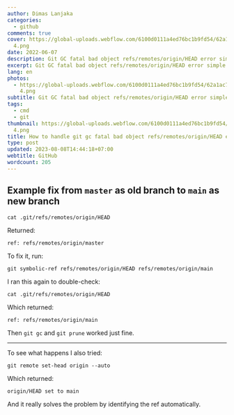 ```yaml
---
author: Dimas Lanjaka
categories:
  - github
comments: true
cover: https://global-uploads.webflow.com/6100d0111a4ed76bc1b9fd54/62a1ac70484ab90ae870152b_github
  4.png
date: 2022-06-07
description: Git GC fatal bad object refs/remotes/origin/HEAD error simple fix
excerpt: Git GC fatal bad object refs/remotes/origin/HEAD error simple fix
lang: en
photos:
  - https://global-uploads.webflow.com/6100d0111a4ed76bc1b9fd54/62a1ac70484ab90ae870152b_github
    4.png
subtitle: Git GC fatal bad object refs/remotes/origin/HEAD error simple fix
tags:
  - cmd
  - git
thumbnail: https://global-uploads.webflow.com/6100d0111a4ed76bc1b9fd54/62a1ac70484ab90ae870152b_github
  4.png
title: How to handle git gc fatal bad object refs/remotes/origin/HEAD error?
type: post
updated: 2023-08-08T14:44:18+07:00
webtitle: GitHub
wordcount: 205
---
```


## Example fix from `master` as old branch to `main` as new branch
<!-- https://stackoverflow.com/questions/37145151/how-to-handle-git-gc-fatal-bad-object-refs-remotes-origin-head-error -->
<!-- I hit this error because the default branch was changed from `master` to `main`.
I used a mix of info given by a few of the answers above to resolve it: -->

```
cat .git/refs/remotes/origin/HEAD

```

Returned:

```
ref: refs/remotes/origin/master

```

To fix it, run:

```
git symbolic-ref refs/remotes/origin/HEAD refs/remotes/origin/main

```

I ran this again to double-check:

```
cat .git/refs/remotes/origin/HEAD

```

Which returned:

```
ref: refs/remotes/origin/main

```

Then `git gc` and `git prune` worked just fine.

* * * * *

To see what happens I also tried:

```
git remote set-head origin --auto

```

Which returned:

```
origin/HEAD set to main

```

And it really solves the problem by identifying the ref automatically.
